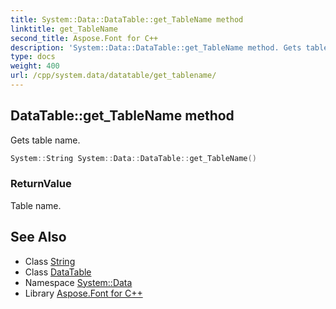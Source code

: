 ```yaml
---
title: System::Data::DataTable::get_TableName method
linktitle: get_TableName
second_title: Aspose.Font for C++
description: 'System::Data::DataTable::get_TableName method. Gets table name in C++.'
type: docs
weight: 400
url: /cpp/system.data/datatable/get_tablename/
---
```

## DataTable::get_TableName method


Gets table name.

```cpp
System::String System::Data::DataTable::get_TableName()
```


### ReturnValue

Table name.

## See Also

* Class [String](../../../system/string/)
* Class [DataTable](../)
* Namespace [System::Data](../../)
* Library [Aspose.Font for C++](../../../)
